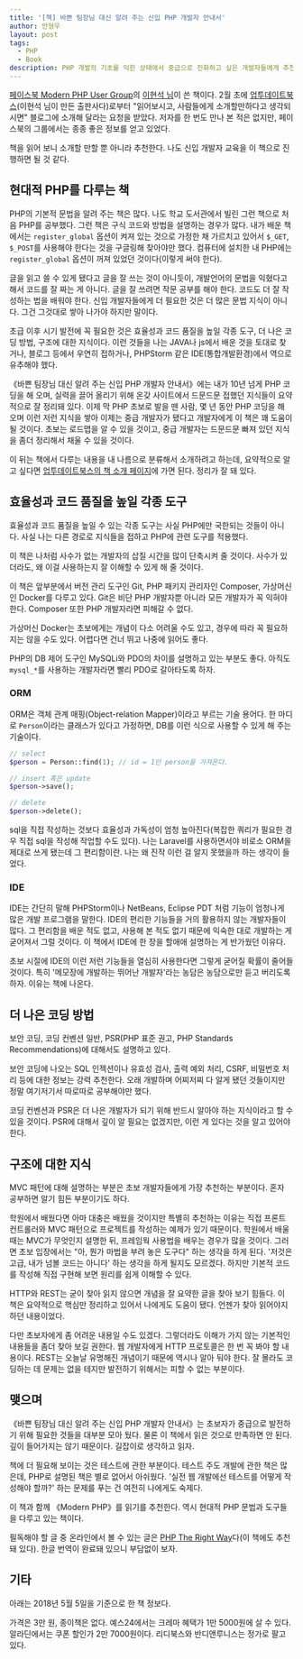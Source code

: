 ```yaml
---
title: '[책] 바쁜 팀장님 대신 알려 주는 신입 PHP 개발자 안내서'
author: 안형우
layout: post
tags:
  - PHP
  - Book
description: PHP 개발의 기초를 익힌 상태에서 중급으로 진화하고 싶은 개발자들에게 추천한다. 알아야 할 것들이 정리돼 있고, 참조 링크들이 훌륭하다.
---
```


[페이스북 Modern PHP User Group][mpug]의 [이현석 님][lhs]이 쓴 책이다. 2월 초에 [업투데이트북스][uptodatebooks](이현석 님이 만든 출판사다)로부터 "읽어보시고, 사람들에게 소개할만하다고 생각되시면" 블로그에 소개해 달라는 요청을 받았다. 저자를 한 번도 만나 본 적은 없지만, 페이스북의 그룹에서는 종종 좋은 정보를 얻고 있었다. 

책을 읽어 보니 소개할 만할 뿐 아니라 추천한다. 나도 신입 개발자 교육을 이 책으로 진행하면 될 것 같다.


## 현대적 PHP를 다루는 책

PHP의 기본적 문법을 알려 주는 책은 많다. 나도 학교 도서관에서 빌린 그런 책으로 처음 PHP를 공부했다. 그런 책은 구식 코드와 방법을 설명하는 경우가 많다. 내가 배운 책에서는 `register_global` 옵션이 켜져 있는 것으로 가정한 채 가르치고 있어서 `$_GET`, `$_POST`를 사용해야 한다는 것을 구글링해 찾아야만 했다. 컴퓨터에 설치한 내 PHP에는 `register_global` 옵션이 꺼져 있었던 것이다(이렇게 써야 한다).

글을 읽고 쓸 수 있게 됐다고 글을 잘 쓰는 것이 아니듯이, 개발언어의 문법을 익혔다고 해서 코드를 잘 짜는 게 아니다. 글을 잘 쓰려면 작문 공부를 해야 한다. 코드도 더 잘 작성하는 법을 배워야 한다. 신입 개발자들에게 더 필요한 것은 더 많은 문법 지식이 아니다. 그건 그것대로 쌓아 나가야 하지만 말이다.

초급 이후 시기 발전에 꼭 필요한 것은 효율성과 코드 품질을 높일 각종 도구, 더 나은 코딩 방법, 구조에 대한 지식이다. 이런 것들을 나는 JAVA나 js에서 배운 것을 토대로 찾거나, 블로그 등에서 우연히 접하거나, PHPStorm 같은 IDE(통합개발환경)에서 역으로 유추해야 했다.

《바쁜 팀장님 대신 알려 주는 신입 PHP 개발자 안내서》에는 내가 10년 넘게 PHP 코딩을 해 오며, 실력을 끌어 올리기 위해 온갖 사이트에서 드문드문 접했던 지식들이 요약적으로 잘 정리돼 있다. 이제 막 PHP 초보로 발을 뗀 사람, 몇 년 동안 PHP 코딩을 해 오며 이런 저런 지식을 쌓아 이제는 중급 개발자가 됐다고 개발자에게 이 책은 꽤 도움이 될 것이다. 초보는 로드맵을 알 수 있을 것이고, 중급 개발자는 드문드문 빠져 있던 지식을 좀더 정리해서 채울 수 있을 것이다.

이 뒤는 책에서 다루는 내용을 내 나름으로 분류해서 소개하려고 하는데, 요약적으로 알고 싶다면 [업투데이트북스의 책 소개 페이지][book]에 가면 된다. 정리가 잘 돼 있다.

[mpug]: https://www.facebook.com/groups/655071604594451
[lhs]: https://www.facebook.com/leehs
[uptodatebooks]: https://uptodatebookspub.com
[book]: https://uptodatebookspub.com/books/9791196276607


## 효율성과 코드 품질을 높일 각종 도구

효율성과 코드 품질을 높일 수 있는 각종 도구는 사실 PHP에만 국한되는 것들이 아니다. 사실 나는 다른 경로로 지식들을 접하고 PHP에 관련 도구를 적용했다.

이 책은 나처럼 사수가 없는 개발자의 삽질 시간을 많이 단축시켜 줄 것이다. 사수가 있더라도, 왜 이걸 사용하는지 잘 이해할 수 있게 해 줄 것이다.

이 책은 앞부분에서 버전 관리 도구인 Git, PHP 패키지 관리자인 Composer, 가상머신인 Docker를 다루고 있다. Git은 비단 PHP 개발자뿐 아니라 모든 개발자가 꼭 익혀야 한다. Composer 또한 PHP 개발자라면 피해갈 수 없다. 

가상머신 Docker는 초보에게는 개념이 다소 어려울 수도 있고, 경우에 따라 꼭 필요하지는 않을 수도 있다. 어렵다면 건너 뛰고 나중에 읽어도 좋다.

PHP의 DB 제어 도구인 MySQLi와 PDO의 차이를 설명하고 있는 부분도 좋다. 아직도 `mysql_*`를 사용하는 개발자라면 빨리 PDO로 갈아타도록 하자.


### ORM

ORM은 객체 관계 매핑(Object-relation Mapper)이라고 부르는 기술 용어다. 한 마디로 `Person`이라는 클래스가 있다고 가정하면, DB를 이런 식으로 사용할 수 있게 해 주는 기술이다.

~~~ php
// select
$person = Person::find(1); // id = 1인 person을 가져온다.

// insert 혹은 update
$person->save();

// delete
$person->delete();
~~~

sql을 직접 작성하는 것보다 효율성과 가독성이 엄청 높아진다(복잡한 쿼리가 필요한 경우 직접 sql을 작성해 작업할 수도 있다). 나는 Laravel를 사용하면서야 비로소 ORM을 제대로 쓰게 됐는데 그 편리함이란. 나는 왜 진작 이런 걸 알지 못했을까 하는 생각이 들었다.


### IDE

IDE는 간단히 말해 PHPStorm이나 NetBeans, Eclipse PDT 처럼 기능이 엄청나게 많은 개발 프로그램을 말한다. IDE의 편리한 기능들을 거의 활용하지 않는 개발자들이 많다. 그 편리함을 배운 적도 없고, 사용해 본 적도 없기 때문에 익숙한 대로 개발하는 게 굳어져서 그럴 것이다. 이 책에서 IDE에 한 장을 할애애 설명하는 게 반가웠던 이유다.

초보 시절에 IDE의 이런 저런 기능들을 열심히 사용한다면 그렇게 굳어질 확률이 줄어들 것이다. 특히 '메모장에 개발하는 뛰어난 개발자'라는 농담은 농담으로만 듣고 버리도록 하자. 이유는 책에 나온다.


## 더 나은 코딩 방법

보안 코딩, 코딩 컨벤션 일반, PSR(PHP 표준 권고, PHP Standards Recommendations)에 대해서도 설명하고 있다. 

보안 코딩에 나오는 SQL 인젝션이나 유효성 검사, 출력 예외 처리, CSRF, 비밀번호 처리 등에 대한 정보는 강력 추천한다. 오래 개발하며 어찌저찌 다 알게 됐던 것들이지만 정말 여기저기서 따로따로 공부해야만 했다.

코딩 컨벤션과 PSR은 더 나은 개발자가 되기 위해 반드시 알아야 하는 지식이라고 할 수 있을 것이다. PSR에 대해서 깊이 알 필요는 없겠지만, 이런 게 있다는 것을 알고 있어야 한다.


## 구조에 대한 지식

MVC 패턴에 대해 설명하는 부분은 초보 개발자들에게 가장 추천하는 부분이다. 혼자 공부하면 알기 힘든 부분이기도 하다. 

학원에서 배웠다면 아마 대충은 배웠을 것이지만 특별히 추천하는 이유는 직접 프론트 컨트롤러와 MVC 패턴으로 프로젝트를 작성하는 예제가 있기 때문이다. 학원에서 배울 때는 MVC가 무엇인지 설명한 뒤, 프레임웍 사용법을 배우는 경우가 많을 것이다. 그러면 초보 입장에서는 "아, 뭔가 마법을 부려 놓은 도구다" 하는 생각을 하게 된다. '저것은 고급, 내가 넘볼 코드는 아니다' 하는 생각을 하게 될지도 모르겠다. 하지만 기본적 코드를 작성해 직접 구현해 보면 원리를 쉽게 이해할 수 있다.

HTTP와 REST는 굳이 찾아 읽지 않으면 개념을 잘 요약한 글을 찾아 보기 힘들다. 이 책은 요약적으로 핵심만 정리하고 있어서 나에게도 도움이 됐다. 언젠가 찾아 읽어야지 하던 내용이었다. 

다만 초보자에게 좀 어려운 내용일 수도 있겠다. 그렇더라도 이해가 가지 않는 기본적인 내용들을 좀더 찾아 보길 권한다. 웹 개발자에게 HTTP 프로토콜은 한 번 꼭 봐야 할 내용이다. REST는 오늘날 유명해진 개념이기 때문에 역시나 알아 둬야 한다. 잘 몰라도 코딩하는 데 문제는 없을 테지만 발전하기 위해서는 피할 수 없는 부분이다.


## 맺으며

《바쁜 팀장님 대신 알려 주는 신입 PHP 개발자 안내서》는 초보자가 중급으로 발전하기 위해 필요한 것들을 대부분 모아 뒀다. 물론 이 책에서 읽은 것으로 만족하면 안 된다. 깊이 들어가지는 않기 때문이다. 길잡이로 생각하고 읽자.

책에 더 필요해 보이는 것은 테스트에 관한 부분이다. 테스트 주도 개발에 관한 책은 많은데, PHP로 설명된 책은 별로 없어서 아쉬웠다. '실전 웹 개발에선 테스트를 어떻게 작성해야 할까?' 하는 문제를 푸는 건 여전히 나에게도 숙제다.

이 책과 함께 《Modern PHP》를 읽기를 추천한다. 역시 현대적 PHP 문법과 도구들을 다루고 있는 책이다. 

필독해야 할 글 중 온라인에서 볼 수 있는 글은 [PHP The Right Way][ptrw]다(이 책에도 추천돼 있다). 한글 번역이 완료돼 있으니 부담없이 보자.

[ptrw]: http://modernpug.github.io/php-the-right-way/


## 기타

아래는 2018년 5월 5일을 기준으로 한 책 정보다.

가격은 3만 원, 종이책은 없다. 예스24에서는 크레마 혜택가 1만 5000원에 살 수 있다. 알라딘에서는 쿠폰 할인가 2만 7000원이다. 리디북스와 반디앤루니스는 정가로 팔고 있다.

